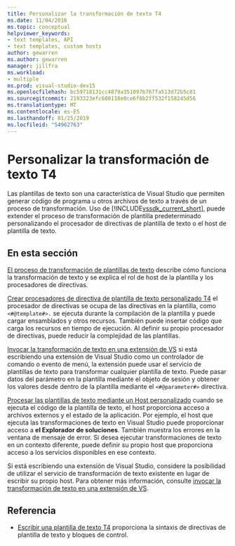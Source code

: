 ```yaml
---
title: Personalizar la transformación de texto T4
ms.date: 11/04/2016
ms.topic: conceptual
helpviewer_keywords:
- text templates, API
- text templates, custom hosts
author: gewarren
ms.author: gewarren
manager: jillfra
ms.workload:
- multiple
ms.prod: visual-studio-dev15
ms.openlocfilehash: bc59718131cc4879a351097b767fa513d72b5c81
ms.sourcegitcommit: 2193323efc608118e0ce6f6b2ff532f158245d56
ms.translationtype: MT
ms.contentlocale: es-ES
ms.lasthandoff: 01/25/2019
ms.locfileid: "54962763"
---
```

# <a name="customize-t4-text-transformation"></a>Personalizar la transformación de texto T4

Las plantillas de texto son una característica de Visual Studio que permiten generar código de programa u otros archivos de texto a través de un proceso de transformación. Uso de [!INCLUDE[vssdk_current_short](../modeling/includes/vssdk_current_short_md.md)], puede extender el proceso de transformación de plantilla predeterminado personalizando el procesador de directivas de plantilla de texto o el host de plantilla de texto.

## <a name="in-this-section"></a>En esta sección

 [El proceso de transformación de plantillas de texto](../modeling/the-text-template-transformation-process.md) describe cómo funciona la transformación de texto y se explica el rol de host de la plantilla y los procesadores de directivas.

 [Crear procesadores de directiva de plantilla de texto personalizado T4](../modeling/creating-custom-t4-text-template-directive-processors.md) el procesador de directivas se ocupa de las directivas en la plantilla, como `<#@template#>.` se ejecuta durante la compilación de la plantilla y puede cargar ensamblados y otros recursos. También puede insertar código que carga los recursos en tiempo de ejecución. Al definir su propio procesador de directivas, puede reducir la complejidad de las plantillas.

 [Invocar la transformación de texto en una extensión de VS](../modeling/invoking-text-transformation-in-a-vs-extension.md) si está escribiendo una extensión de Visual Studio como un controlador de comando o evento de menú, la extensión puede usar el servicio de plantillas de texto para transformar cualquier plantilla de texto. Puede pasar datos del parámetro en la plantilla mediante el objeto de sesión y obtener los valores desde dentro de la plantilla mediante el `<#@parameter#>` directiva.

 [Procesar las plantillas de texto mediante un Host personalizado](../modeling/processing-text-templates-by-using-a-custom-host.md) cuando se ejecuta el código de la plantilla de texto, el host proporciona acceso a archivos externos y el estado de la aplicación. Por ejemplo, el host que ejecuta las transformaciones de texto en Visual Studio puede proporcionar acceso a **el Explorador de soluciones**. También muestra los errores en la ventana de mensaje de error. Si desea ejecutar transformaciones de texto en un contexto diferente, puede definir su propio host que proporciona acceso a los servicios disponibles en ese contexto.

 Si está escribiendo una extensión de Visual Studio, considere la posibilidad de utilizar el servicio de transformación de texto existente en lugar de escribir su propio host. Para obtener más información, consulte [invocar la transformación de texto en una extensión de VS](../modeling/invoking-text-transformation-in-a-vs-extension.md).

## <a name="reference"></a>Referencia

- [Escribir una plantilla de texto T4](../modeling/writing-a-t4-text-template.md) proporciona la sintaxis de directivas de plantilla de texto y bloques de control.